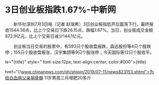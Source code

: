 # 3日创业板指跌1.67%-中新网

　　新华社深圳7月3日电（记者 赵瑞希）3日创业板指低开后震荡下行，最终报收1544.36点，比上个交易日下跌26.15点，跌幅1.67%。当日，创业板成交金额873.9亿元，比上个交易日减少144.1亿元。

　　创业板当日交易的股票中，有593只个股收盘报跌，森远股份等4只个股跌停；155只个股收盘报涨，汉宇集团等9只个股涨停；今天国际等12只个股收平。

le="{title}" style=" font-size:12px; text-align:center; color:#000">{title}

href="//www.chinanews.com/sh/shipin/2019/07-11/news823153.shtml">为给白血病父亲捐骨髓 11岁男孩三月增肥20多斤

